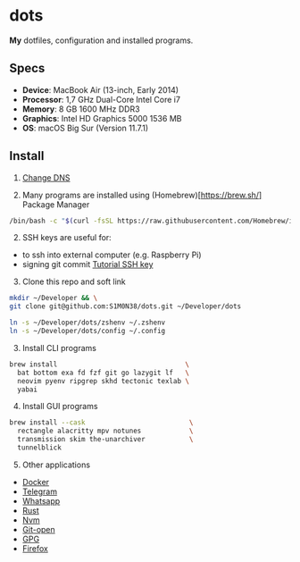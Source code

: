 # dots

**My** dotfiles, configuration and installed programs.

## Specs

- **Device**: MacBook Air (13-inch, Early 2014)
- **Processor**: 1,7 GHz Dual-Core Intel Core i7
- **Memory**: 8 GB 1600 MHz DDR3
- **Graphics**: Intel HD Graphics 5000 1536 MB
- **OS**: macOS Big Sur (Version 11.7.1)

## Install

1. [Change DNS](https://support.apple.com/en-in/guide/mac-help/mh14127/11.0/mac/11.0)

1. Many programs are installed using (Homebrew)[https://brew.sh/] Package Manager
```bash
/bin/bash -c "$(curl -fsSL https://raw.githubusercontent.com/Homebrew/install/HEAD/install.sh)"
```

2. SSH keys are useful for:
  - to ssh into external computer (e.g. Raspberry Pi) 
  - signing git commit
[Tutorial SSH key](https://docs.github.com/en/authentication/connecting-to-github-with-ssh)

3. Clone this repo and soft link
```bash
mkdir ~/Developer && \
git clone git@github.com:S1M0N38/dots.git ~/Developer/dots
```
```bash
ln -s ~/Developer/dots/zshenv ~/.zshenv
ln -s ~/Developer/dots/config ~/.config
```

3. Install CLI programs
```bash
brew install                                \
  bat bottom exa fd fzf git go lazygit lf   \
  neovim pyenv ripgrep skhd tectonic texlab \
  yabai
```

4. Install GUI programs
```bash
brew install --cask                          \
  rectangle alacritty mpv notunes            \
  transmission skim the-unarchiver           \
  tunnelblick
```

5. Other applications
- [Docker](https://docs.docker.com/desktop/install/mac-install/) 
- [Telegram](https://macos.telegram.org/)
- [Whatsapp](https://www.whatsapp.com/download)
- [Rust](https://www.rust-lang.org/tools/install)
- [Nvm](https://github.com/nvm-sh/nvm)
- [Git-open](https://github.com/paulirish/git-open)
- [GPG](https://gist.github.com/S1M0N38/165024e05d29159441af9972da3847eb)
- [Firefox](https://www.mozilla.org/en-US/firefox/new/)
